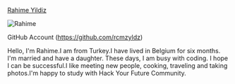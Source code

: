 [Rahime Yildiz](https://github.com/rcmzyldz)

![Rahime](https://github.com/HackYourFutureBEHomework/class-5/issues/4#issue-457873989)

 GitHub Account (https://github.com/rcmzyldz)

Hello, I'm Rahime.I am from Turkey.I have lived in Belgium for six months. I'm married and have a daughter.
These days, I am busy with coding. I hope I can be successful.I like meeting new people, cooking, traveling and taking photos.I'm happy to study with Hack Your Future Community.
